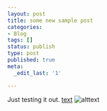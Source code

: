 ```yaml
---
layout: post
title: some new sample post
categories:
- Blog
tags: []
status: publish
type: post
published: true
meta:
  _edit_last: '1'

---
```


Just testing it out.
[text](http://address "title")
![alttext](/images/image.jpg "title")
